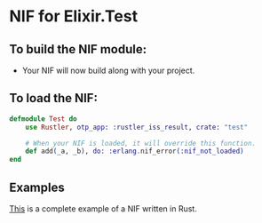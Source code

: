 # NIF for Elixir.Test

## To build the NIF module:

- Your NIF will now build along with your project.

## To load the NIF:

```elixir
defmodule Test do
    use Rustler, otp_app: :rustler_iss_result, crate: "test"

    # When your NIF is loaded, it will override this function.
    def add(_a, _b), do: :erlang.nif_error(:nif_not_loaded)
end
```

## Examples

[This](https://github.com/hansihe/NifIo) is a complete example of a NIF written in Rust.
